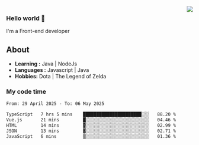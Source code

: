 <img align='right' src="https://github-readme-stats.vercel.app/api?username=jumodada&show_icons=true&theme=vue">

### Hello world 👋

I'm a Front-end developer 
    
## About
-  **Learning :** Java | NodeJs
-  **Languages :** Javascript | Java
-  **Hobbies:** Dota | The Legend of Zelda

### My code time

<!--START_SECTION:waka-->

```txt
From: 29 April 2025 - To: 06 May 2025

TypeScript   7 hrs 5 mins    ██████████████████████░░░   88.20 %
Vue.js       21 mins         █░░░░░░░░░░░░░░░░░░░░░░░░   04.46 %
HTML         14 mins         ▓░░░░░░░░░░░░░░░░░░░░░░░░   02.99 %
JSON         13 mins         ▓░░░░░░░░░░░░░░░░░░░░░░░░   02.71 %
JavaScript   6 mins          ▒░░░░░░░░░░░░░░░░░░░░░░░░   01.36 %
```

<!--END_SECTION:waka-->
